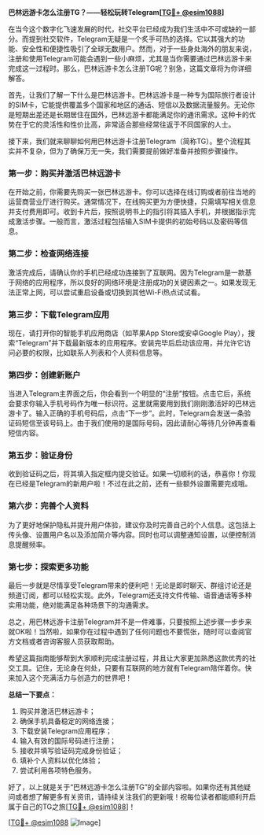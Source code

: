 **巴林远游卡怎么注册TG？——轻松玩转Telegram[[TG💪+ @esim1088](https://t.me/s/esim1088)]**

在当今这个数字化飞速发展的时代，社交平台已经成为我们生活中不可或缺的一部分。而提到社交软件，Telegram无疑是一个炙手可热的选择。它以其强大的功能、安全性和便捷性吸引了全球无数用户。然而，对于一些身处海外的朋友来说，注册和使用Telegram可能会遇到一些小麻烦，尤其是当你需要通过巴林远游卡来完成这一过程时。那么，巴林远游卡怎么注册TG呢？别急，这篇文章将为你详细解答。

首先，让我们了解一下什么是巴林远游卡。巴林远游卡是一种专为国际旅行者设计的SIM卡，它能提供覆盖多个国家和地区的通话、短信以及数据流量服务。无论你是短期出差还是长期居住在国外，巴林远游卡都能满足你的通讯需求。这种卡的优势在于它的灵活性和性价比高，非常适合那些经常往返于不同国家的人士。

接下来，我们就来聊聊如何用巴林远游卡注册Telegram（简称TG）。整个流程其实并不复杂，但为了确保万无一失，我们需要提前做好准备并按照步骤操作。

### **第一步：购买并激活巴林远游卡**

在开始之前，你需要先购买一张巴林远游卡。你可以选择在线订购或者前往当地的运营商营业厅进行购买。通常情况下，在线购买更为方便快捷，只需填写相关信息并支付费用即可。收到卡片后，按照说明书上的指引将其插入手机，并根据指示完成激活步骤。一般而言，激活过程包括输入SIM卡提供的初始号码以及密码等信息。

### **第二步：检查网络连接**

激活完成后，请确认你的手机已经成功连接到了互联网。因为Telegram是一款基于网络的应用程序，所以良好的网络环境是注册成功的关键因素之一。如果发现无法正常上网，可以尝试重启设备或切换到其他Wi-Fi热点试试看。

### **第三步：下载Telegram应用**

现在，请打开你的智能手机应用商店（如苹果App Store或安卓Google Play），搜索“Telegram”并下载最新版本的应用程序。安装完毕后启动该应用，并允许它访问必要的权限，比如联系人列表和个人资料信息等。

### **第四步：创建新账户**

当进入Telegram主界面之后，你会看到一个明显的“注册”按钮。点击它后，系统会要求你输入手机号码作为唯一标识符。这里就需要用到我们刚刚激活好的巴林远游卡了。输入正确的手机号码后，点击“下一步”。此时，Telegram会发送一条验证码短信至该号码上。由于我们使用的是国际号码，因此请耐心等待几分钟再查看短信内容。

### **第五步：验证身份**

收到验证码之后，将其填入指定框内提交验证。如果一切顺利的话，恭喜你！你现在已经是Telegram的新用户啦！不过在此之前，还有一些额外设置需要完成哦。

### **第六步：完善个人资料**

为了更好地保护隐私并提升用户体验，建议你及时完善自己的个人信息。这包括上传头像、设置用户名以及添加简介等内容。同时也可以调整通知设置，以便控制消息提醒频率。

### **第七步：探索更多功能**

最后一步就是尽情享受Telegram带来的便利吧！无论是即时聊天、群组讨论还是频道订阅，都可以轻松实现。此外，Telegram还支持文件传输、语音通话等多种实用功能，绝对能满足各种场景下的沟通需求。

总之，用巴林远游卡注册Telegram并不是一件难事，只要按照上述步骤一步步来就OK啦！当然啦，如果你在过程中遇到了任何问题也不要慌张，随时可以查阅官方文档或者咨询客服人员获取帮助。

希望这篇指南能够帮到大家顺利完成注册过程，并且让大家更加熟悉这款优秀的社交工具。记住，无论身在何处，只要有互联网的地方就有Telegram陪伴着你。快来加入这个充满活力与创造力的世界吧！

**总结一下要点：**
1. 购买并激活巴林远游卡；
2. 确保手机具备稳定的网络连接；
3. 下载安装Telegram应用程序；
4. 输入有效的国际号码进行注册；
5. 接收并填写验证码完成身份验证；
6. 填补个人资料以优化体验；
7. 尝试利用各项特色服务。

好了，以上就是关于“巴林远游卡怎么注册TG”的全部内容啦。如果你还有其他疑问或者想了解更多有关资讯，请持续关注我们的更新哦！祝每位读者都能顺利开启属于自己的TG之旅[[TG💪+ @esim1088](https://t.me/s/esim1088)]！

[[TG💪+ @esim1088](https://t.me/s/esim1088) ![Image](https://i.postimg.cc/4NQfJmqS/Snipaste-2025-05-13-00-14-12.png)]